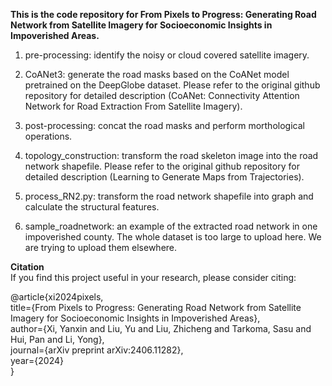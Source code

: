 **This is the code repository for From Pixels to Progress: Generating Road Network from Satellite Imagery for Socioeconomic Insights in Impoverished Areas.**


1. pre-processing: identify the noisy or cloud covered satellite imagery.

2. CoANet3: generate the road masks based on the CoANet model pretrained on the DeepGlobe dataset. Please refer to the original github repository for detailed description (CoANet: Connectivity Attention Network for Road Extraction From Satellite Imagery).

3. post-processing: concat the road masks and perform morthological operations.

4. topology_construction: transform the road skeleton image into the road network shapefile. Please refer to the original github repository for detailed description (Learning to Generate Maps from Trajectories).

5. process_RN2.py: transform the road network shapefile into graph and calculate the structural features.

6. sample_roadnetwork: an example of the extracted road network in one impoverished county. The whole dataset is too large to upload here. We are trying to upload them elsewhere.

**Citation**<br />
If you find this project useful in your research, please consider citing:<br />

@article{xi2024pixels,<br />
  title={From Pixels to Progress: Generating Road Network from Satellite Imagery for Socioeconomic Insights in Impoverished Areas},<br />
  author={Xi, Yanxin and Liu, Yu and Liu, Zhicheng and Tarkoma, Sasu and Hui, Pan and Li, Yong},<br />
  journal={arXiv preprint arXiv:2406.11282},<br />
  year={2024}<br />
}<br />
